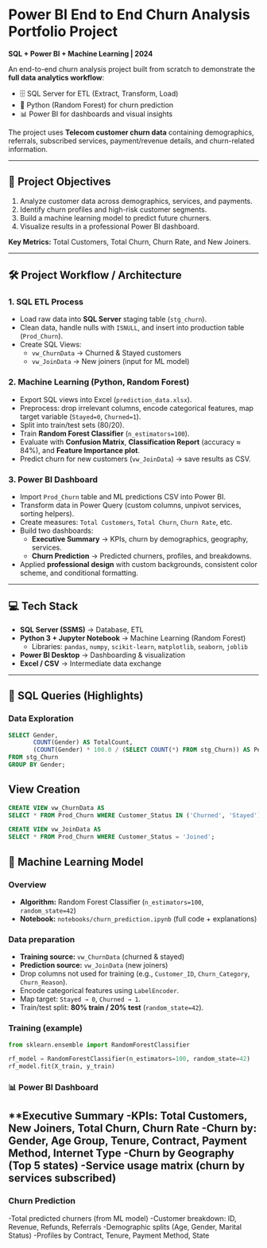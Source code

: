 # Power BI End to End Churn Analysis Portfolio Project  
**SQL + Power BI + Machine Learning | 2024**

An end-to-end churn analysis project built from scratch to demonstrate the **full data analytics workflow**:  
- 🗄️ SQL Server for ETL (Extract, Transform, Load)  
- 🤖 Python (Random Forest) for churn prediction  
- 📊 Power BI for dashboards and visual insights  

The project uses **Telecom customer churn data** containing demographics, referrals, subscribed services, payment/revenue details, and churn-related information.  

---

## 🎯 Project Objectives
1. Analyze customer data across demographics, services, and payments.  
2. Identify churn profiles and high-risk customer segments.  
3. Build a machine learning model to predict future churners.  
4. Visualize results in a professional Power BI dashboard.  

**Key Metrics:** Total Customers, Total Churn, Churn Rate, and New Joiners.  

---

## 🛠️ Project Workflow / Architecture

### 1. SQL ETL Process
- Load raw data into **SQL Server** staging table (`stg_churn`).  
- Clean data, handle nulls with `ISNULL`, and insert into production table (`Prod_Churn`).  
- Create SQL Views:  
  - `vw_ChurnData` → Churned & Stayed customers  
  - `vw_JoinData` → New joiners (input for ML model)  

### 2. Machine Learning (Python, Random Forest)
- Export SQL views into Excel (`prediction_data.xlsx`).  
- Preprocess: drop irrelevant columns, encode categorical features, map target variable (`Stayed=0`, `Churned=1`).  
- Split into train/test sets (80/20).  
- Train **Random Forest Classifier** (`n_estimators=100`).  
- Evaluate with **Confusion Matrix**, **Classification Report** (accuracy ≈ 84%), and **Feature Importance plot**.  
- Predict churn for new customers (`vw_JoinData`) → save results as CSV.  

### 3. Power BI Dashboard
- Import `Prod_Churn` table and ML predictions CSV into Power BI.  
- Transform data in Power Query (custom columns, unpivot services, sorting helpers).  
- Create measures: `Total Customers`, `Total Churn`, `Churn Rate`, etc.  
- Build two dashboards:  
  - **Executive Summary** → KPIs, churn by demographics, geography, services.  
  - **Churn Prediction** → Predicted churners, profiles, and breakdowns.  
- Applied **professional design** with custom backgrounds, consistent color scheme, and conditional formatting.  

---

## 💻 Tech Stack
- **SQL Server (SSMS)** → Database, ETL  
- **Python 3 + Jupyter Notebook** → Machine Learning (Random Forest)  
  - Libraries: `pandas`, `numpy`, `scikit-learn`, `matplotlib`, `seaborn`, `joblib`  
- **Power BI Desktop** → Dashboarding & visualization  
- **Excel / CSV** → Intermediate data exchange  

---

## 📑 SQL Queries (Highlights)

### Data Exploration
```sql
SELECT Gender,
       COUNT(Gender) AS TotalCount,
       (COUNT(Gender) * 100.0 / (SELECT COUNT(*) FROM stg_Churn)) AS Percentage
FROM stg_Churn
GROUP BY Gender;
```
## View Creation
```sql
CREATE VIEW vw_ChurnData AS
SELECT * FROM Prod_Churn WHERE Customer_Status IN ('Churned', 'Stayed');

CREATE VIEW vw_JoinData AS
SELECT * FROM Prod_Churn WHERE Customer_Status = 'Joined';

```
## 🤖 Machine Learning Model

### Overview
- **Algorithm:** Random Forest Classifier (`n_estimators=100`, `random_state=42`)  
- **Notebook:** `notebooks/churn_prediction.ipynb` (full code + explanations)

### Data preparation
- **Training source:** `vw_ChurnData` (churned & stayed)  
- **Prediction source:** `vw_JoinData` (new joiners)  
- Drop columns not used for training (e.g., `Customer_ID`, `Churn_Category`, `Churn_Reason`).  
- Encode categorical features using `LabelEncoder`.  
- Map target: `Stayed → 0`, `Churned → 1`.  
- Train/test split: **80% train / 20% test** (`random_state=42`).

### Training (example)
```python
from sklearn.ensemble import RandomForestClassifier

rf_model = RandomForestClassifier(n_estimators=100, random_state=42)
rf_model.fit(X_train, y_train)
```
### 📊 Power BI Dashboard
**Executive Summary
-KPIs: Total Customers, New Joiners, Total Churn, Churn Rate
-Churn by: Gender, Age Group, Tenure, Contract, Payment Method, Internet Type
-Churn by Geography (Top 5 states)
-Service usage matrix (churn by services subscribed)
---
### Churn Prediction
-Total predicted churners (from ML model)
-Customer breakdown: ID, Revenue, Refunds, Referrals
-Demographic splits (Age, Gender, Marital Status)
-Profiles by Contract, Tenure, Payment Method, State
